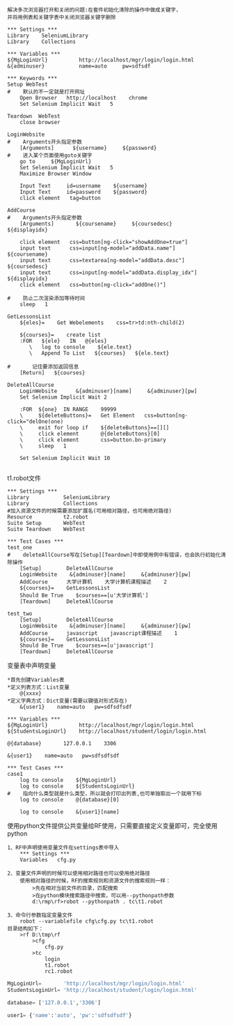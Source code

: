     解决多次浏览器打开和关闭的问题:在套件初始化清除的操作中做成关键字，
    并将用例表和关键字表中关闭浏览器关键字删除
   
```robotframework
*** Settings ***
Library    SeleniumLibrary
Library    Collections

*** Variables ***
${MgLoginUrl}          http://localhost/mgr/login/login.html
&{adminuser}           name=auto     pw=sdfsdf

*** Keywords ***
Setup WebTest   
#    默认的不一定就是打开网址
    Open Browser   http://localhost    chrome
    Set Selenium Implicit Wait   5
    
Teardown  WebTest
    close browser

LoginWebsite
#    Arguments开头指定参数
    [Arguments]      ${username}     ${password}
#    进入某个页面使用goto关键字
    go to     ${MgLoginUrl}
    Set Selenium Implicit Wait   5
    Maximize Browser Window

    Input Text     id=username    ${username}
    Input Text     id=password    ${password}
    click element   tag=button

AddCourse
#    Arguments开头指定参数
    [Arguments]       ${coursename}     ${coursedesc}     ${displayidx}

    click element   css=button[ng-click="showAddOne=true"]
    input text      css=input[ng-model="addData.name"]          ${coursename}
    input text      css=textarea[ng-model="addData.desc"]       ${coursedesc}
    input text      css=input[ng-model="addData.display_idx"]   ${displayidx}
    click element   css=button[ng-click="addOne()"]

#    防止二次渲染添加等待时间
    sleep   1

GetLessonsList
    ${eles}=    Get Webelements    css=tr>td:nth-child(2)

    ${courses}=    create list
    :FOR   ${ele}   IN   @{eles}
       \   log to console    ${ele.text}
       \   Append To List   ${courses}   ${ele.text}

#       记住要添加返回信息
    [Return]   ${courses}
    
DeleteAllCourse
    LoginWebsite      &{adminuser}[name]     &{adminuser}[pw]
    Set Selenium Implicit Wait 2
    
    :FOR  ${one}  IN RANGE    99999
    \     ${deleteButtons}=   Get Element   css=button[ng-click="delOne(one)
    \     exit for loop if    ${deleteButtons}==[][]
    \     click element       @{deleteButtons}[0]   
    \     click element       css=button.bn-primary
    \     sleep   1
    
    Set Selenium Implicit Wait 10  
    
```

t1.robot文件
```robotframework
*** Settings ***
Library           SeleniumLibrary
Library           Collections
#加入资源文件的时候需要添加扩展名(可用相对路径，也可用绝对路径)
Resource          t2.robot
Suite Setup       WebTest
Suite Teardown    WebTest

*** Test Cases ***
test_one
#    deleteAllCourse写在[Setup][Teardown]中即使用例中有错误，也会执行初始化清除操作
    [Setup]        DeleteAllCourse
    LoginWebsite    &{adminuser}[name]     &{adminuser}[pw]
    AddCourse      大学计算机    大学计算机课程描述    2
    ${courses}=    GetLessonsList
    Should Be True    $courses==[u'大学计算机']
    [Teardown]     DeleteAllCourse

test_two
    [Setup]        DeleteAllCourse
    LoginWebsite    &{adminuser}[name]     &{adminuser}[pw]
    AddCourse      javascript    javascript课程描述    1
    ${courses}=    GetLessonsList
    Should Be True    $courses==[u'javascript']
    [Teardown]     DeleteAllCourse
```

变量表中声明变量

    *首先创建Variables表
    *定义列表方式：List变量
        @{xxxx}    
    *定义字典方式：Dict变量(需要以键值对形式存在)
        &{user1}    name=auto   pw=sdfsdfsdf
```robotframework
*** Variables ***
${MgLoginUrl}          http://localhost/mgr/login/login.html
${StudentsLoginUrl}    http://localhost/student/login/login.html

@{database}       127.0.0.1    3306

&{user1}    name=auto   pw=sdfsdfsdf
   
*** Test Cases ***
case1
    log to console    ${MgLoginUrl}
    log to console    ${StudentsLoginUrl}
#    指向什么类型就是什么类型，所以就会打印出列表,也可单独取出一个就用下标
    log to console    @{database}[0]
    
    log to console    &{user1}[name]
```

使用python文件提供公共变量给RF使用，只需要直接定义变量即可，完全使用python

    1、RF中声明使用变量文件在settings表中导入
        *** Settings ***
        Variables   cfg.py
        
    2、变量文件声明的时候可以使用相对路径也可以使用绝对路径
        使用相对路径的时候，RF的搜索规则和资源文件的搜索规则一样：
            >先在相对当前文件的目录，匹配搜索
            >在python模块搜索路径中搜索，可以用--pythonpath参数
            d:\rmp\rf>robot --pythonpath . tc\t1.robot
            
    3、命令行参数指定变量文件
        robot --variablefile cfg\cfg.py tc\t1.robot 
    目录结构如下：
        >rf D:\tmp\rf
            >cfg
                cfg.py
            >tc
                login
                t1.robot
                rc1.robot
    
```python
MgLoginUrl=       'http://localhost/mgr/login/login.html'
StudentsLoginUrl= 'http://localhost/student/login/login.html'

database= ['127.0.0.1','3306']

user1= {'name':'auto', 'pw':'sdfsdfsdf'}
```

